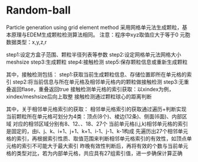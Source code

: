 # Random-ball
Particle generation using grid element method
采用网格单元法生成颗粒，基本原理与EDEM生成颗粒检测算法相同。
注意：程序中xyz取值应大于等于0
元胞数据类型：x,y,z,r

step1:设定方盒子范围、颗粒半径列表等参数
step2:设定网格单元法网格大小meshsize
step3:生成颗粒
step4:接触检测
step5:保存颗粒信息或重新生成颗粒

其中，接触检测包括：
step1:获取当前生成颗粒信息、存储位置即所在单元格的索引
step2:将当前信息与所在单元格及相邻单元格内的颗粒做接触检测
step3:无重叠返回flase，重叠返回true
接触检测单元格的索引获取：以xindex为例，xindex/meshsize后向上取整
接触检测通过颗粒球心的距离判断

其中，关于相邻单元格索引的获取：
相邻单元格索引的获取通过遍历+判断实现
当前颗粒所在单元格可划分为4类：顶点(8个)、棱边(12条)、侧面(6面)、内部区域
对应的相邻区域分别有8、12、、18、27个
当前单元格(i,j,k)相邻单元格的索引是固定的，由i、j、k、i+1、j+1、k+1、i-1、j-1、k-1构成
先遍历出27个相邻单元格的索引，再根据索引性质、取值范围来判断相邻单元格索引的有效性，如顶点单元格的索引不可能大于最大索引
昨晚有效性判断后，再将有效的个数与当前单元格的类型对比，若为内部单元格，共应具有27组索引值，进一步确保计算正确
